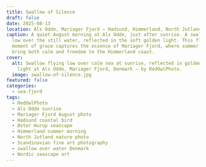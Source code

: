 ```yaml
---
title: Swallow of Silence
draft: false
date: 2025-08-13
location: Als Odde, Mariager Fjord – Hadsund, Himmerland, North Jutland, Denmark
caption: A quiet August morning at Als Odde, just after sunrise. A swallow skims
  low over the still water, reflected in the soft golden light. This fleeting
  moment of grace captures the essence of Mariager Fjord, where summer dawns
  bring both calm and freedom to the Himmerland coast.
cover:
  alt: Swallow flying low over calm sea at sunrise, reflected in golden August
    light at Als Odde, Mariager Fjord, Denmark – by RedOwlPhoto.
  image: swallow-of-silence.jpg
featured: false
categories:
  - sea-fjord
tags:
  - RedOwlPhoto
  - Als Odde sunrise
  - Mariager Fjord August photo
  - Hadsund coastal bird
  - Øster Hurup seascape
  - Himmerland summer morning
  - North Jutland nature photo
  - Scandinavian fine art photography
  - swallow over water Denmark
  - Nordic seascape art
---
```

